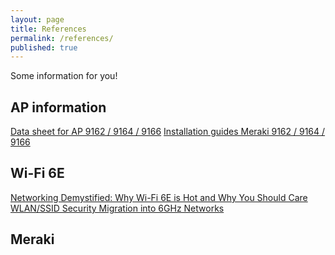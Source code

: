 ```yaml
---
layout: page
title: References
permalink: /references/
published: true
---
```


Some information for you!

## AP information 

[Data sheet for AP 9162 / 9164 / 9166](https://www.cisco.com/c/en/us/products/wireless/catalyst-9100ax-access-points/datasheet-listing.html)
[Installation guides Meraki 9162 / 9164 / 9166](https://documentation.meraki.com/MR/MR_Installation_Guides/CW9166_Installation_Guide)

## Wi-Fi 6E

[Networking Demystified: Why Wi-Fi 6E is Hot and Why You Should Care](https://blogs.cisco.com/networking/networking-demystified-why-wi-fi-6e-is-hot-and-why-you-should-care)
[WLAN/SSID Security Migration into 6GHz Networks](https://blogs.cisco.com/networking/wlan-ssid-security-migration-into-6ghz-networks)

## Meraki



